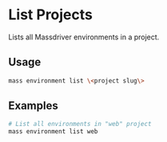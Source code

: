 # List Projects

Lists all Massdriver environments in a project.

## Usage

```bash
mass environment list \<project slug\>
```

## Examples

```bash
# List all environments in "web" project
mass environment list web
```
